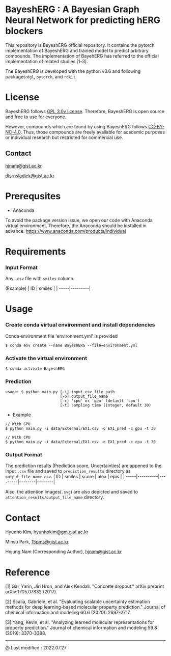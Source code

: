 # BayeshERG : A Bayesian Graph Neural Network for predicting hERG blockers
This repository is BayeshERG official repository. It contains the pytorch implementation of BayeshERG and trained model to predict arbitrary compounds. 
The implementation of BayehERG has referred to the official implementation of related studies [1-3].   

The BayeshERG is developed with the python v3.6 and following packages:`dgl`, `pytorch`, and `rdkit`.


# License


BayeshERG follows [GPL 3.0v license](LICENSE). Therefore, BayeshERG is open source and free to use for everyone.

However, compounds which are found by using BayeshERG follows [CC-BY-NC-4.0](CC-BY-NC-SA-4.0). Thus, those compounds are freely available for academic purposes or individual research but restricted for commercial use.

## Contact

hjnam@gist.ac.kr

dlsrnsladlek@gist.ac.kr

# Prerequsites
- Anaconda

To avoid the package version issue, we open our code with Anaconda virtual environment. Therefore, the Anaconda should be installed in advance.
https://www.anaconda.com/products/individual

# Requirements
### Input Format 

Any `.csv` file with `smiles` column.

(Example)
|  ID  |  smiles |
| -----|---------|

# Usage
### Create conda virtual environment and install dependencies
Conda environment file 'environment.yml' is provided
```
$ conda env create --name BayeshERG --file=environment.yml
```
### Activate the virtual environment
```
$ conda activate BayeshERG
```


### Prediction
```
usage: $ python main.py [-i] input_csv_file_path 
                        [-o] output_file_name 
                        [-c] 'cpu' or 'gpu' (default 'cpu')
                        [-t] sampling time (integer, default 30)
```
- Example

```
// With GPU
$ python main.py -i data/External/EX1.csv -o EX1_pred -c gpu -t 30

// With CPU
$ python main.py -i data/External/EX1.csv -o EX1_pred -c cpu -t 30
```

### Output Format

The prediction results (Prediction score, Uncertainties) are appened to the input `.csv` file and saved to `prediction_results` directory as `output_file_name.csv`.
|  ID  |  smiles  |  score  |  alea  |  epis  |
| -----|----------|---------|--------|--------|

Also, the attention images(`.svg`) are also depicted and saved to `attention_results/output_file_name` directory.

# Contact
Hyunho Kim, hyunhokim@gm.gist.ac.kr

Minsu Park, 15pms@gist.ac.kr

Hojung Nam (Corresponding Author), hjnam@gist.ac.kr

# Reference
[1] Gal, Yarin, Jiri Hron, and Alex Kendall. "Concrete dropout." arXiv preprint arXiv:1705.07832 (2017).

[2] Scalia, Gabriele, et al. "Evaluating scalable uncertainty estimation methods for deep learning-based molecular property prediction." Journal of chemical information and modeling 60.6 (2020): 2697-2717.

[3] Yang, Kevin, et al. "Analyzing learned molecular representations for property prediction." Journal of chemical information and modeling 59.8 (2019): 3370-3388.


---
@ Last modified : 2022.07.27
